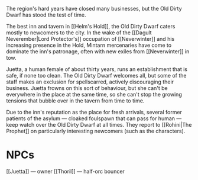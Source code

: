 The region's hard years have closed many businesses, but the Old Dirty Dwarf has stood the test of time.

The best inn and tavern in [[Helm's Hold]], the Old Dirty Dwarf caters mostly to newcomers to the city. ln the wake of the [[Dagult Neverember|Lord Protector's]] occupation of [[Neverwinter]] and his increasing presence in the Hold, Mintarn mercenaries have come to dominate the inn's patronage, often with new exiles from [[Neverwinter]] in tow.

Juetta, a human female of about thirty years, runs an establishment that is safe, if none too clean. The Old Dirty Dwarf welcomes all, but some of the staff makes an exclusion for spellscarred, actively discouraging their business. Juetta frowns on this sort of behaviour, but she can't be everywhere in the place at the same time, so she can't stop the growing tensions that bubble over in the tavern from time to time.

Due to the inn's reputation as the place for fresh arrivals, several former patients of the asylum — cloaked foulspawn that can pass for human — keep watch over the Old Dirty Dwarf at all times. They report to [[Rohini|The Prophet]] on particularly interesting newcomers (such as the characters).

# NPCs
[[Juetta]] — owner
[[Thoril]] — half-orc bouncer